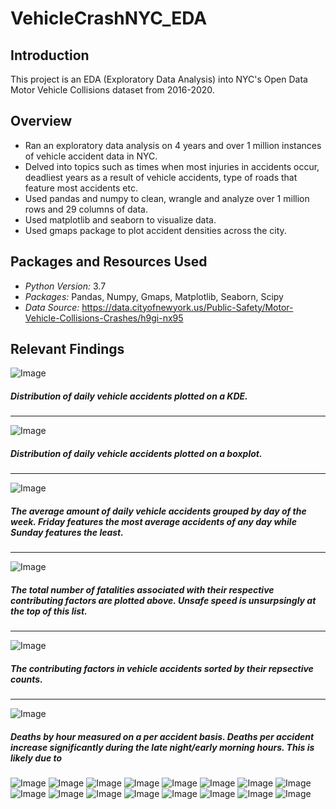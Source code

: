 # VehicleCrashNYC_EDA


## Introduction 
This project is an EDA (Exploratory Data Analysis) into NYC's Open Data Motor Vehicle Collisions dataset from 2016-2020. 

## Overview 
- Ran an exploratory data analysis on 4 years and over 1 million instances of vehicle accident data in NYC.
- Delved into topics such as times when most injuries in accidents occur, deadliest years as a result of vehicle accidents, type of roads that feature most accidents etc.
- Used pandas and numpy to clean, wrangle and analyze over 1 million rows and 29 columns of data. 
- Used matplotlib and seaborn to visualize data. 
- Used gmaps package to plot accident densities across the city. 
## Packages and Resources Used
- *Python Version:* 3.7 
- *Packages:* Pandas, Numpy, Gmaps, Matplotlib, Seaborn, Scipy
- *Data Source:* https://data.cityofnewyork.us/Public-Safety/Motor-Vehicle-Collisions-Crashes/h9gi-nx95

## Relevant Findings 
![Image](Histogram.png)
##### Distribution of daily vehicle accidents plotted on a KDE.
---
![Image](Boxplot.png)
##### Distribution of daily vehicle accidents plotted on a boxplot.
---
![Image](AverageVehicleAccidentsByWeekday.png)
##### The average amount of daily vehicle accidents grouped by day of the week. Friday features the most average accidents of any day while Sunday features the least. 
---
![Image](FatalitiesByContributingFactor.png)
##### The total number of fatalities associated with their respective contributing factors are plotted above. Unsafe speed is unsurpsingly at the top of this list. 
------
![Image](ContributingFactorCount.png)
##### The contributing factors in vehicle accidents sorted by their repsective counts. 
-----
![Image](DeathsPerAccidentByHour.png)
##### Deaths by hour measured on a per accident basis. Deaths per accident increase significantly during the late night/early morning hours. This is likely due to 
![Image](DeathsPerAccidentDayOfWeek.png)
![Image](DeathsPerAccidentByYear.png)
![Image](TotalDeathsByYear.png)
![Image](FatalitiesByDate.png)
![Image](NumberOfInjuriesPerAccidentBorough.png)
![Image](InjuriesPerAccidentHour.png)
![Image](InjuriesPerAccidentDayOfWeek.png)
![Image](InjuriesPerMonth.png)
![Image](InjuriesByDate.png)
![Image](FatalitiesPerAccidentRoadType.png)
![Image](FatalitiesByStreet.png)
![Image](AccidentByNeighborhood.png)
![Image](AverageAccidentsByHour.png)
![Image](AverageDailyAccidentsByMonth.png)
![Image](AverageDailyAccidentsByYear.png)
![Image](AccidentsByDate.png)

